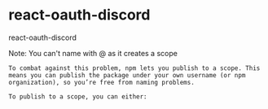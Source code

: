 # react-oauth-discord

react-oauth-discord

Note: You can't name with @ as it creates a scope

```
To combat against this problem, npm lets you publish to a scope. This means you can publish the package under your own username (or npm organization), so you’re free from naming problems.

To publish to a scope, you can either:
```
